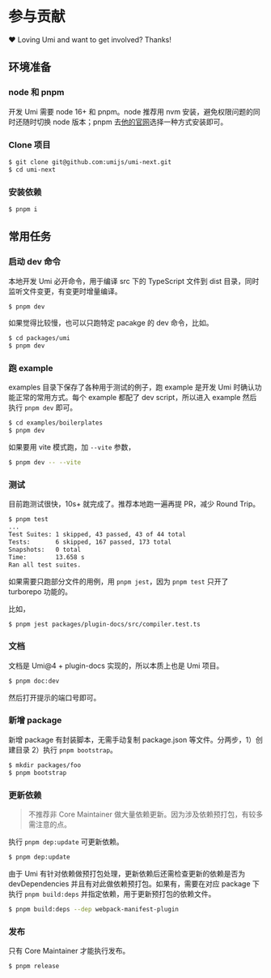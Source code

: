 # 参与贡献

❤️ Loving Umi and want to get involved? Thanks!

## 环境准备

### node 和 pnpm

开发 Umi 需要 node 16+ 和 pnpm。node 推荐用 nvm 安装，避免权限问题的同时还随时切换 node 版本；pnpm 去[他的官网](https://pnpm.io/installation)选择一种方式安装即可。

### Clone 项目

```bash
$ git clone git@github.com:umijs/umi-next.git
$ cd umi-next
```

### 安装依赖

```bash
$ pnpm i
```

## 常用任务

### 启动 dev 命令

本地开发 Umi 必开命令，用于编译 src 下的 TypeScript 文件到 dist 目录，同时监听文件变更，有变更时增量编译。

```bash
$ pnpm dev
```

如果觉得比较慢，也可以只跑特定 pacakge 的 dev 命令，比如。

```bash
$ cd packages/umi
$ pnpm dev
```

### 跑 example

examples 目录下保存了各种用于测试的例子，跑 example 是开发 Umi 时确认功能正常的常用方式。每个 example 都配了 dev script，所以进入 example 然后执行 `pnpm dev` 即可。

```bash
$ cd examples/boilerplates
$ pnpm dev
```

如果要用 vite 模式跑，加 `--vite` 参数，

```bash
$ pnpm dev -- --vite
```

### 测试

目前跑测试很快，10s+ 就完成了。推荐本地跑一遍再提 PR，减少 Round Trip。

```bash
$ pnpm test
...
Test Suites: 1 skipped, 43 passed, 43 of 44 total
Tests:       6 skipped, 167 passed, 173 total
Snapshots:   0 total
Time:        13.658 s
Ran all test suites.
```

如果需要只跑部分文件的用例，用 `pnpm jest`，因为 `pnpm test` 只开了 turborepo 功能的。

比如，

```bash
$ pnpm jest packages/plugin-docs/src/compiler.test.ts
```

### 文档

文档是 Umi@4 + plugin-docs 实现的，所以本质上也是 Umi 项目。

```bash
$ pnpm doc:dev
```

然后打开提示的端口号即可。

### 新增 package

新增 package 有封装脚本，无需手动复制 package.json 等文件。分两步，1）创建目录 2）执行 `pnpm bootstrap`。

```bash
$ mkdir packages/foo
$ pnpm bootstrap
```

### 更新依赖

> 不推荐非 Core Maintainer 做大量依赖更新。因为涉及依赖预打包，有较多需注意的点。

执行 `pnpm dep:update` 可更新依赖。

```bash
$ pnpm dep:update
```

由于 Umi 有针对依赖做预打包处理，更新依赖后还需检查更新的依赖是否为 devDependencies 并且有对此做依赖预打包。如果有，需要在对应 package 下执行 `pnpm build:deps` 并指定依赖，用于更新预打包的依赖文件。

```bash
$ pnpm build:deps --dep webpack-manifest-plugin
```

### 发布

只有 Core Maintainer 才能执行发布。

```bash
$ pnpm release
```
